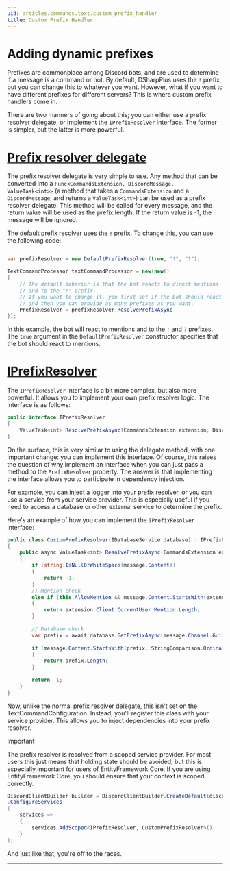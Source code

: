 ```yaml
---
uid: articles.commands.text.custom_prefix_handler
title: Custom Prefix Handler
---
```


# Adding dynamic prefixes

Prefixes are commonplace among Discord bots, and are used to determine if a message is a command or not. By default, DSharpPlus uses the `!` prefix, but you can change this to whatever you want. However, what if you want to have different prefixes for different servers? This is where custom prefix handlers come in.

There are two manners of going about this; you can either use a prefix resolver delegate, or implement the `IPrefixResolver` interface. The former is simpler, but the latter is more powerful.

# [Prefix resolver delegate](#tab/prefix_resolver_delegate)
The prefix resolver delegate is very simple to use. Any method that can be converted into a `Func<CommandsExtension, DiscordMessage, ValueTask<int>>` (a method that takes a `CommandsExtension` and a `DiscordMessage`, and returns a `ValueTask<int>`) can be used as a prefix resolver delegate. This method will be called for every message, and the return value will be used as the prefix length. If the return value is -1, the message will be ignored.

The default prefix resolver uses the `!` prefix. To change this, you can use the following code:

```cs

var prefixResolver = new DefaultPrefixResolver(true, "!", "?");

TextCommandProcessor textCommandProcessor = new(new()
{
    // The default behavior is that the bot reacts to direct mentions
    // and to the "!" prefix.
    // If you want to change it, you first set if the bot should react to mentions
    // and then you can provide as many prefixes as you want.
    PrefixResolver = prefixResolver.ResolvePrefixAsync
});
```

In this example, the bot will react to mentions and to the `!` and `?` prefixes. The `true` argument in the `DefaultPrefixResolver` constructor specifies that the bot should react to mentions.

# [IPrefixResolver](#tab/iprefixresolver)

The `IPrefixResolver` interface is a bit more complex, but also more powerful. It allows you to implement your own prefix resolver logic. The interface is as follows:

```cs
public interface IPrefixResolver
{
    ValueTask<int> ResolvePrefixAsync(CommandsExtension extension, DiscordMessage message);
}
```

On the surface, this is very similar to using the delegate method, with one important change: you can implement this interface.
Of course, this raises the question of why implement an interface when you can just pass a method to the `PrefixResolver` property. The answer is that implementing the interface allows you to participate in dependency injection.

For example, you can inject a logger into your prefix resolver, or you can use a service from your service provider. This is especially useful if you need to access a database or other external service to determine the prefix.

Here's an example of how you can implement the `IPrefixResolver` interface:

```cs
public class CustomPrefixResolver(IDatabaseService database) : IPrefixResolver
{
    public async ValueTask<int> ResolvePrefixAsync(CommandsExtension extension, DiscordMessage message)
    {
        if (string.IsNullOrWhiteSpace(message.Content))
        {
            return -1;
        }
        // Mention check
        else if (this.AllowMention && message.Content.StartsWith(extension.Client.CurrentUser.Mention, StringComparison.OrdinalIgnoreCase))
        {
            return extension.Client.CurrentUser.Mention.Length;
        }
        
        // Database check
        var prefix = await database.GetPrefixAsync(message.Channel.GuildId);
        
        if (message.Content.StartsWith(prefix, StringComparison.OrdinalIgnoreCase))
        {
            return prefix.Length;
        }
        
        return -1;
    }
}
```

Now, unlike the normal prefix resolver delegate, this isn't set on the TextCommandConfiguration. Instead, you'll register this class with your service provider. This allows you to inject dependencies into your prefix resolver.

> [!IMPORTANT]
> The prefix resolver is resolved from a scoped service provider. For most users this just means that holding state should be avoided, but this is especially important for users of EntityFramework Core. If you are using EntityFramework Core, you should ensure that your context is scoped correctly.

```cs
DiscordClientBuilder builder = DiscordClientBuilder.CreateDefault(discordToken, TextCommandProcessor.RequiredIntents | SlashCommandProcessor.RequiredIntents)
.ConfigureServices
(
    services =>
    {
        services.AddScoped<IPrefixResolver, CustomPrefixResolver>();
    }
);
```

And just like that, you're off to the races.

---
